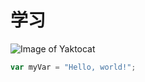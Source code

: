 # 学习
![Image of Yaktocat](https://octodex.github.com/images/yaktocat.png)
``` javascript
var myVar = "Hello, world!";
```
